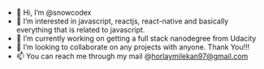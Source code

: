 - 👋 Hi, I’m @snowcodex
- 👀 I’m interested in javascript, reactjs, react-native and basically everything that is related to javascript.
- 🌱 I’m currently working on getting a full stack nanodegree from Udacity
- 💞️ I’m looking to collaborate on any projects with anyone. Thank You!!!
- 📫 You can reach me through my mail @horlaymilekan97@gmail.com

<!---
snowcodex/snowcodex is a ✨ special ✨ repository because its `README.md` (this file) appears on your GitHub profile.
You can click the Preview link to take a look at your changes.
--->
